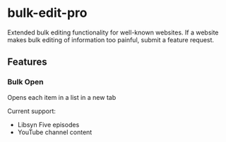 # bulk-edit-pro
Extended bulk editing functionality for well-known websites. If a website makes bulk editing of information too painful, submit a feature request.

## Features

### Bulk Open
Opens each item in a list in a new tab

Current support:
* Libsyn Five episodes
* YouTube channel content